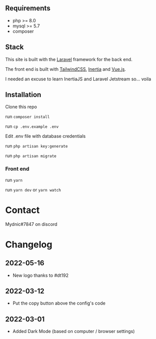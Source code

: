 ## Requirements

- php >= 8.0
- mysql >= 5.7
- composer

## Stack

This site is built with the [Laravel](https://laravel.com/) framework for the back end.

The front end is built with [TailwindCSS](https://tailwindcss.com/), [Inertia](https://inertiajs.com/) and [Vue.js](https://vuejs.org/).

I needed an excuse to learn InertiaJS and Laravel Jetstream so... voila

## Installation

Clone this repo

run `composer install`

run `cp .env.example .env`

Edit .env file with database credentials

run `php artisan key:generate`

run `php artisan migrate`

### Front end

run `yarn`

run `yarn dev` or `yarn watch`

# Contact

Mydnic#7847 on discord

# Changelog

## 2022-05-16
- New logo thanks to #dt192

## 2022-03-12
- Put the copy button above the config's code

## 2022-03-01
- Added Dark Mode (based on computer / browser settings)
